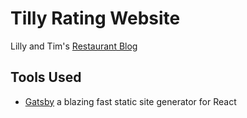 # Tilly Rating Website
Lilly and Tim's [Restaurant Blog](http://tillyrating.com/)

## Tools Used
* [Gatsby](https://www.gatsbyjs.org) a blazing fast static site generator for React
